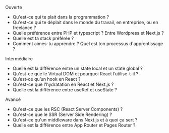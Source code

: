 Ouverte

- Qu'est-ce qui te plait dans la programmation ?
- Qu'est-ce qui te déplait dans le monde du travail, en entreprise, ou en freelance ?
- Quelle préférence entre PHP et typescript ? Entre Wordpress et Next.js ?
- Quelle est ta stack préférée ?
- Comment aimes-tu apprendre ? Quel est ton processus d'apprentissage ?

Intermédiaire

- Quelle est la différence entre un state local et un state global ?
- Qu’est-ce que le Virtual DOM et pourquoi React l’utilise-t-il ?
- Qu’est-ce qu’un hook en React ?
- Qu'est-ce que l'hydratation en React et Next.js ?
- Quelle est la différence entre useRef et useState ?

Avancé

- Qu'est-ce que les RSC (React Server Components) ?
- Qu'est-ce que le SSR (Server Side Rendering) ?
- Qu'est-ce qu'un middleware dans Next.js et à quoi ça sert ?
- Quelle est la différence entre App Router et Pages Router ?